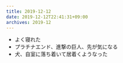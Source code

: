 ```yaml
---
title: 2019-12-12
date: 2019-12-12T22:41:31+09:00
archives: 2019-12
---
```


- よく寝れた
- プラチナエンド、進撃の巨人、先が気になる
- 犬、自室に落ち着いて居着くようなった
